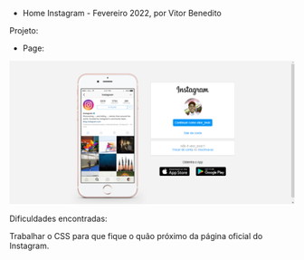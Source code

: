 - Home Instagram - Fevereiro 2022, por Vitor Benedito

Projeto: 

- Page:

![print1](img-readme/print1.png)

Dificuldades encontradas: 

Trabalhar o CSS para que fique o quão próximo da página oficial do Instagram.

